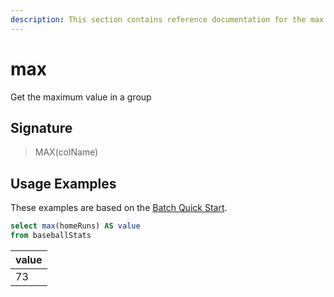 ```yaml
---
description: This section contains reference documentation for the max function.
---
```


# max

Get the maximum value in a group

## Signature

> MAX(colName)

## Usage Examples

These examples are based on the [Batch Quick Start](../../basics/getting-started/quick-start.md#batch).

```sql
select max(homeRuns) AS value
from baseballStats 
```

| value   | 
| ------------- |
| 73 | 
    